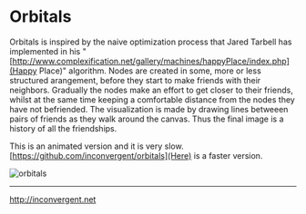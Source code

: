 Orbitals
=============

Orbitals is inspired by the naive optimization process that Jared Tarbell has
implemented in his
"[http://www.complexification.net/gallery/machines/happyPlace/index.php](Happy
Place)" algorithm. Nodes are created in some, more or less structured
arangement, before they start to make friends with their neighbors. Gradually
the nodes make an effort to get closer to their friends, whilst at the same
time keeping a comfortable distance from the nodes they have not befriended.
The visualization is made by drawing lines betweeen pairs of friends as they
walk around the canvas. Thus the final image is a history of all the
friendships.

This is an animated version and it is very slow.
[https://github.com/inconvergent/orbitals](Here) is a faster version. 

![orbitals](http://inconvergent.net/xstatic/img-content/orbitals_ba.jpg "orbitals")

-----------
http://inconvergent.net
